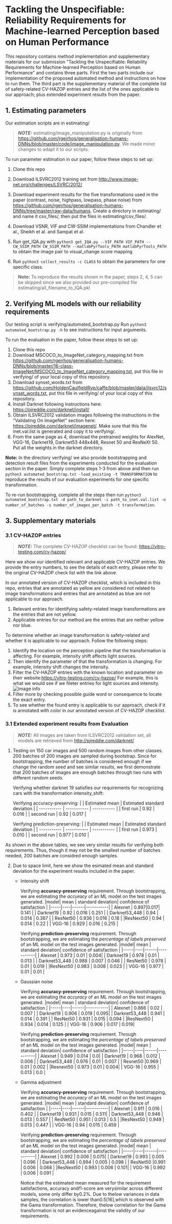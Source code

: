 # Tackling the Unspecifiable: Reliability Requirements for Machine-learned Perception based on Human Performance
This repository contains method implementation and supplementary materials for our submission "Tackling the Unspecifiable: Reliability Requirements for Machine-learned Perception based on Human Performance" and contains three parts. First the two parts include our implementation of the proposed automated method and instructions on how to run them. The third part is the supplementary material of the complete list of safety-related CV-HAZOP entries and the list of the ones applicable to our approach; plus extended experiment results from the paper.

## 1. Estimating parameters
Our estimation scripts are in estimating/

> **_NOTE:_** estimating/image_maniputation.py is originally from https://github.com/rgeirhos/generalisation-humans-DNNs/blob/master/code/image_manipulation.py. We made minor changes to adapt it to our scripts. 

To run parameter estimation in our paper, follow these steps to set up:
1. Clone this repo
2. Download ILSVRC2012 training set from http://www.image-net.org/challenges/LSVRC/2012/
3. Download experiment results for the five transformations used in the paper (contrast, noise, highpass, lowpass, phase noise) from https://github.com/rgeirhos/generalisation-humans-DNNs/tree/master/raw-data/humans. Create a directory in estimating/ and name it csv_files/, then put the files in estimating/csv_files/.
4. Download VSNR, VIF and CW-SSIM implementations from Chandler et al., Sheikh et al. and Sampat et al.
5. Run get_IQA.py with `python3 get_IQA.py --VIF_PATH VIF_PATH --CW_SSIM_PATH CW_SSIM_PATH --matlabPyrTools_PATH matlabPyrTools_PATH` to obtain the image pair to visual_change score mapping 

5. Run `python3 collect_results -c CLASS` to obtain the parameters for one specific class.

>**Note:** To reproduce the results shown in the paper, steps 2, 4, 5 can be skipped since we also provided our pre-compiled file estimating/all_filename_to_IQA.pkl 

## 2. Verifying ML models with our reliability requirements
Our testing script is verifying/automated_bootstrap.py
Run `python3 automated_bootstrap.py -h` to see instructions for input arguments.

To run the evaluation in the paper, follow these steps to set up:
1. Clone this repo
2. Download MSCOCO_to_ImageNet_category_mapping.txt from https://github.com/rgeirhos/generalisation-humans-DNNs/blob/master/16-class-ImageNet/MSCOCO_to_ImageNet_category_mapping.txt, put this file in verifying/ of your local copy of this repository.
3. Download synset_words.txt from https://github.com/HoldenCaulfieldRye/caffe/blob/master/data/ilsvrc12/synset_words.txt, put this file in verifying/ of your local copy of this repository.
4. Install Darknet following instructions here: https://pjreddie.com/darknet/install/
5. Obtain ILSVRC2012 validation images following the instructions in the "Validating On ImageNet" section here: https://pjreddie.com/darknet/imagenet/. Make sure that this file inet.val.list is generated and copy it to verifying/. 
6. From the same page as 4, download the pretrained weights for AlexNet, VGG-16, Darknet19, Darknet53 448x448, Resnet 50 and ResNeXt 50. Put all the weights in the darknet directory.

**Note:** In the directory verifying/ we also provide bootstrapping and detection result files from the experiments conducted for the evaluation section in the paper. Simply complete steps 1-3 from above and then run `python3 automated_bootstrap.txt -load_existing -t TRANSFORMATION` to reproduce the results of our evaluation experiments for one specific transformation. 

To re-run bootstrapping, complete all the steps then run `python3 automated_bootstrap.txt -d path_to_darknet -i path_to_inet.val.list -n number_of_batches -s number_of_images_per_batch -t transformation`. 

## 3. Supplementary materials
### 3.1 CV-HAZOP entries 
> **_NOTE:_** The complete CV-HAZOP checklist can be found: https://vitro-testing.com/cv-hazop/

Here we show our identified relevant and applicable CV-HAZOP entries. We provide the entry numbers, to see the details of each entry, please refer to the original CV-HAZOP check list with the link above.

In our annotated version of CV-HAZOP checklist, which is included in this repo, entries that are annotated as yellow are considered not related to image transformations and entries that are annotated as blue are not applicable to our approach.

1. Relevant entries for identifying safety-related image transformations are the entries that are not yellow.
2. Applicable entries for our method are the entries that are neither yellow nor blue.

To determine whether an image transformation is safety-related and whether it is applicable to our approach. Follow the following steps:
1. Identify the location on the perception pipeline that the transformation is affecting. For example, intensity shift affects light sources.
2. Then identify the parameter of that the transformation is changing. For example, intensity shift changes the intensity.
3. Filter the CV-HAZOP entries with the known location and parameter on their website:https://vitro-testing.com/cv-hazop/ 
For example, this is what we would see if we fileter entries for light sources and intensity. 
![image info](cv_hazop_filtering.png)
4. Filter more by checking possible guide word or consequence to locate the exact entry. 
5. To see whether the found entry is applicable to our approach, check if it is annotated with color in our annotated version of CV-HAZOP checklist.

### 3.1 Extended experiment results from Evaluation
> **_NOTE:_** All images are taken from ILSVRC2012 validation set, all models are retrieved from http://pjreddie.com/darknet/
1. Testing on 150 car images and 500 random images from other classes. 200 batches of 200 images are sampled during bootstrap.
Since for bootstrapping, the number of batches is considered enough if we change the random seed and see similar results, we first demonstrate that 200 batches of images are enough batches through two runs with different random seeds.

    Verifying whether darknet 19 satisfies our requirements for recognizing cars with the transformation intensity_shift:

    Verifying accuracy-preserving: 
    |       | Estimated mean      | Estimated standard deviation  |
    | ----------- | ----------- | ----------- |
    | first run      | 0.92      | 0.016       |
    | second run   | 0.92   | 0.017        |

    Verifying prediction-preserving:
    |       | Estimated mean      | Estimated standard deviation |
    | ----------- | ----------- | ----------- |
    | first run      | 0.973      | 0.010       |
    | second run   | 0.977   | 0.010        |

As shown in the above tables, we see very similar results for verifying both requirements. Thus, though it may not be the smallest number of batches needed, 200 batches are considred enough samples.

2. Due to space limit, here we show the esimated mean and standard deviation for the experiment results included in the paper.

    - Intensity shift

        Verifying **accuracy-preserving** requirement. Through bootstrapping, we are estimating the _accuracy_ of an ML model on the test images generated. 
        |model| mean | standard deviation| confidence of satisfaction  | 
        |-----|----|------|-----------|
        |  Alexnet   | 0.897|0.017|  0.141 |
        | Darknet19 | 0.92 | 0.016 | 0.251 |
        | Darknet53_448 | 0.94 | 0.014 | 0.367 |
        | ResNet50 | 0.936 | 0.016 | 0.18 |
        |ResNext50 | 0.94 | 0.014 | 0.22 |
        | VGG-16 | 0.929 | 0.016 | 0.215 |

        Verifying **prediction-preserving** requirement. Through bootstrapping, we are estimating the _percentage of labels preserved_ of an ML model on the test images generated. 
        |model| mean | standard deviation| confidence of satisfaction  | 
        |-----|----|------|-----------|
        |  Alexnet   | 0.973 | 0.01 | 0.004|
        | Darknet19 | 0.978 | 0.01 | 0.013 |
        | Darknet53_448 | 0.988 | 0.007 | 0.046  |
        | ResNet50 | 0.978 | 0.01 | 0.019 |
        |ResNext50 | 0.983 | 0.008 | 0.023 |
        | VGG-16 | 0.977 | 0.01 | 0.01 |

    - Gaussian noise

        Verifying **accuracy-preserving** requirement. Through bootstrapping, we are estimating the _accuracy_ of an ML model on the test images generated. 
        |model| mean | standard deviation| confidence of satisfaction  | 
        |-----|----|------|-----------|
        |  Alexnet   | 0.866 | 0.02 | 0.007 |
        | Darknet19 | 0.906 | 0.019 | 0.095|
        | Darknet53_448 | 0.941 | 0.014 | 0.391 |
        | ResNet50 | 0.931 | 0.015 | 0.094  |
        |ResNext50 | 0.934 | 0.014 | 0.125  |
        | VGG-16 | 0.906 | 0.017 | 0.019|

        Verifying **prediction-preserving** requirement. Through bootstrapping, we are estimating the _percentage of labels preserved_ of an ML model on the test images generated. 
        |model| mean | standard deviation| confidence of satisfaction  | 
        |-----|----|------|-----------|
        |  Alexnet   | 0.949 | 0.014 | 0.0|
        | Darknet19 | 0.968 | 0.012 | 0.006  |
        | Darknet53_448 | 0.976 | 0.01 | 0.007 |
        | Resnet50 |0.969 | 0.01 | 0.002  |
        |Resnext50 | 0.973 | 0.01 | 0.004|
        | VGG-16 | 0.955 | 0.013 | 0.0 |
    
    - Gamma adjustment
        
         Verifying **accuracy-preserving** requirement. Through bootstrapping, we are estimating the _accuracy_ of an ML model on the test images generated. 
        |model| mean | standard deviation| confidence of satisfaction  | 
        |-----|----|------|-----------|
        |  Alexnet   | 0.911 | 0.016 | 0.402 |
        | Darknet19 | 0.931 | 0.015 | 0.511|
        | Darknet53_448 | 0.946 | 0.013 | 0.557 |
        | ResNet50 | 0.951 | 0.013 | 0.5  |
        |ResNext50 | 0.949 | 0.013 | 0.447  |
        | VGG-16 | 0.94 | 0.015 | 0.459 |

        Verifying **prediction-preserving** requirement. Through bootstrapping, we are estimating the _percentage of labels preserved_ of an ML model on the test images generated. 
        |model| mean | standard deviation| confidence of satisfaction  | 
        |-----|----|------|-----------|
        |  Alexnet   | 0.992 | 0.006 | 0.075|
        | Darknet19 | 0.993 | 0.005 | 0.096   |
        | Darknet53_448 | 0.994 | 0.005 | 0.098 |
        | ResNet50 |0.991 | 0.006 | 0.068  |
        |ResNext50 | 0.993 | 0.006 | 0.101|
        | VGG-16 | 0.992 | 0.006 | 0.091 |

        Notice that the estimated mean measured for the requirement satisfactions, accuracy and𝑓1-score are verysimilar across different models, some only differ by0.2%. Due to thelow variances in data samples, the correlation is lower than0.5[16],which is observed with the Gama transformation. Therefore, thelow correlation for the Gama transformation is not an evidenceagainst the validity of our requirements. 